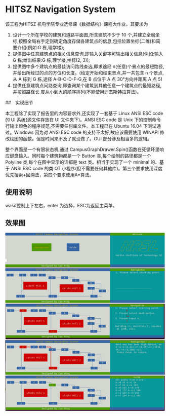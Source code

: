 # HITSZ Navigation System

该工程为HITSZ 机电学院专业选修课《数据结构》课程大作业，其要求为

1. 设计一个所在学校的建筑和道路平面图,所含建筑不少于 10 个,并建立全局坐标,按照全局右手定则确定角度存储各建筑点的信息,包括位置坐标(二维)和简要介绍(例如:G 栋,理学楼);
2. 提供图中任意建筑点的相关信息查询,即输入关键字可输出相关信息(例如:输入 G 栋;给出结果:G 栋,理学楼,坐标(2, 3));
3. 提供图中多个建筑点的最佳访问路线查选,即求途经 n(任意)个景点的最短路径,并给出所经过的点的方位和长度。(给定开始和结束景点,并一共包含 n 个景点,从 A 栋到 G 栋,途径 A-B-C-D-F-G,在 B 点位于 A 点 30°方向并距离 A 点 5)
4. 提供任意建筑点问路查询,即查询某个建筑到其他任意一个建筑点的最短路径,并按照路径长
度从小到大的顺序排列(不能使用迪杰斯特拉算法)。

##　实现细节

本工程除了实现了报告里的内容要求外,还实现了一套基于 Linux ANSI ESC code 的 UI 系统(源文件存放在 UI 文件夹下)。ANSI ESC code 是 Unix 下的控制命令行输出颜色的程序规范,不需要任何库文件。本工程已在 Ubuntu 16.04 下测试通过。Windows 因为对 ANSI ESC code 的支持不太好,故应该需要使用 WINAPI 修改绘图的函数。但是时间来不及了就没做了。GUI 部分涉及相当多的逻辑。

整个界面是一个有限状态机,通过 CampusGraphDrawer.Spin()函数在死循环里响应键盘输入。同时每个建筑物都是一个 Button 类,每个绘制的路径都是一个 Polyline 类,每个在图中显示的话都是 text 类。相当于实现了一个 minimal 的、基于 ANSI ESC code 的类 QT 小程序(但不需要任何其他库)。第三个要求使用深度优先搜索+回溯法，第四个要求使用A*算法。

## 使用说明
wasd控制上下左右，enter 为选择，ESC为返回主菜单。

## 效果图
![](resources/main_page.png)
![](resources/Picture1.png)
![](resources/Picture2.png)
![](resources/Picture3.png)
![](resources/Picture4.png)

